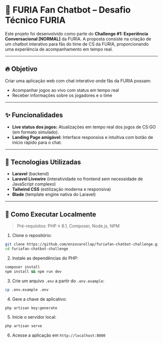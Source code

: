 # 🐺 FURIA Fan Chatbot – Desafio Técnico FURIA

Este projeto foi desenvolvido como parte do **Challenge #1: Experiência Conversacional [NORMAL]** da FURIA. A proposta consiste na criação de um chatbot interativo para fãs do time de CS da FURIA, proporcionando uma experiência de acompanhamento em tempo real.

---

## 🔥 Objetivo

Criar uma aplicação web com chat interativo onde fãs da FURIA possam:

- Acompanhar jogos ao vivo com status em tempo real
- Receber informações sobre os jogadores e o time


---

## ✨ Funcionalidades

- **Live status dos jogos:** Atualizações em tempo real dos jogos de CS:GO (em formato simulado).
- **Landing Page amigável:** Interface responsiva e intuitiva com botão de início rápido para o chat.

---

## 🧰 Tecnologias Utilizadas

- **Laravel** (backend)
- **Laravel Livewire** (interatividade no frontend sem necessidade de JavaScript complexo)
- **Tailwind CSS** (estilização moderna e responsiva)
- **Blade** (template engine nativa do Laravel)

---

## 🚀 Como Executar Localmente

> Pré-requisitos: PHP ≥ 8.1, Composer, Node.js, NPM

1. Clone o repositório:

```bash
git clone https://github.com/enzovarellap/furiafan-chatbot-challenge.git
cd furiafan-chatbot-challenge
```

2. Instale as dependências do PHP:

```bash
composer install
npm install && npm run dev
```
3. Crie um arquivo `.env` a partir do `.env.example`:

```bash
cp .env.example .env
```
4. Gere a chave de aplicativo:

```bash
php artisan key:generate
```
5. Inicie o servidor local:

```bash
php artisan serve
```
6. Acesse a aplicação em `http://localhost:8000`


